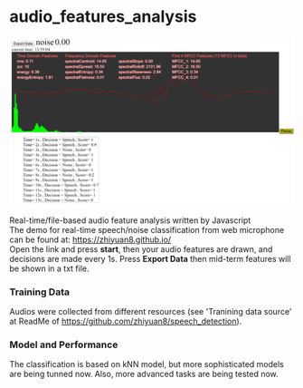 # audio_features_analysis
<p align="center">
  <img src="https://github.com/zhiyuan8/audio_features_analysis/blob/master/img/screen_shot2.png" width="800" title="demo">
</p>  

Real-time/file-based audio feature analysis written by Javascript    
The demo for real-time speech/noise classification from web microphone can be found at: https://zhiyuan8.github.io/  
Open the link and press **start**, then your audio features are drawn, and decisions are made every 1s. Press **Export Data** then mid-term features will be shown in a txt file.  

### Training Data
Audios were collected from different resources (see 'Tranining data source' at ReadMe of https://github.com/zhiyuan8/speech_detection).

### Model and Performance
The classification is based on kNN model, but more sophisticated models are being tunned now. Also, more advanced tasks are being tested now.
